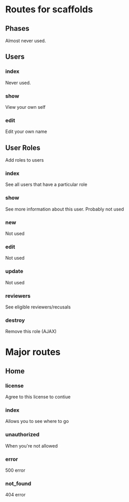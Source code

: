# Routes for scaffolds

## Phases
Almost never used.

## Users

### index
Never used.

### show
View your own self

### edit
Edit your own name

## User Roles
Add roles to users

### index
See all users that have a particular role

### show
See more information about this user. Probably not used

### new
Not used

### edit
Not used

### update
Not used

### reviewers
See eligible reviewers/recusals

### destroy
Remove this role (AJAX)

# Major routes

## Home

### license
Agree to this license to contiue

### index
Allows you to see where to go

### unauthorized
When you're not allowed

### error
500 error

### not\_found
404 error
